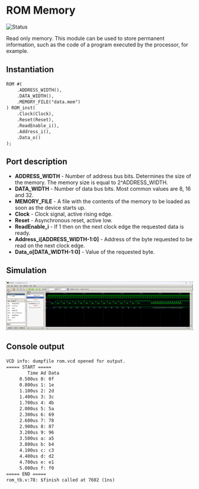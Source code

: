 # ROM Memory

![Status](https://img.shields.io/badge/STATUS-READY-green.svg)

Read only memory. This module can be used to store permanent information, such as the code of a program executed by the processor, for example.

## Instantiation
    
    ROM #(
        .ADDRESS_WIDTH(),
        .DATA_WIDTH(),
        .MEMORY_FILE("data.mem")
    ) ROM_inst(
        .Clock(Clock),
        .Reset(Reset),
        .ReadEnable_i(),
        .Address_i(),
        .Data_o()
    );

## Port description

+ **ADDRESS_WIDTH** - Number of address bus bits. Determines the size of the memory. The memory size is equal to 2^ADDRESS_WIDTH.
+ **DATA_WIDTH** - Number of data bus bits. Most common values are 8, 16 and 32. 
+ **MEMORY_FILE** - A file with the contents of the memory to be loaded as soon as the device starts up.
+ **Clock** - Clock signal, active rising edge.
+ **Reset** - Asynchronous reset, active low.
+ **ReadEnable_i** - If 1 then on the next clock edge the requested data is ready.
+ **Address_i[ADDRESS_WIDTH-1:0]** - Address of the byte requested to be read on the next clock edge.
+ **Data_o[DATA_WIDTH-1:0]** - Value of the requested byte.
    
## Simulation

![Simulation](simulation.png "Simulation")

## Console output

    VCD info: dumpfile rom.vcd opened for output.
    ===== START =====
            Time Ad Data
         0.500us 0: 0f
         0.800us 1: 1e
         1.100us 2: 2d
         1.400us 3: 3c
         1.700us 4: 4b
         2.000us 5: 5a
         2.300us 6: 69
         2.600us 7: 78
         2.900us 8: 87
         3.200us 9: 96
         3.500us a: a5
         3.800us b: b4
         4.100us c: c3
         4.400us d: d2
         4.700us e: e1
         5.000us f: f0
    ===== END =====
    rom_tb.v:78: $finish called at 7602 (1ns)